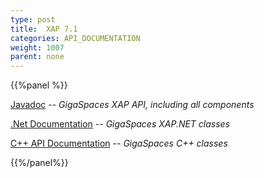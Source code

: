 ```yaml
---
type: post
title:  XAP 7.1
categories: API_DOCUMENTATION
weight: 1007
parent: none
---
```


{{%panel  %}}


[Javadoc](http://www.gigaspaces.com/docs/JavaDoc7.1/index.html) -- _GigaSpaces XAP API, including all components_

[.Net Documentation](http://www.gigaspaces.com/docs/dotnetdocs7.1) -- _GigaSpaces XAP.NET classes_

[C+\+ API Documentation](http://www.gigaspaces.com/docs/cppdocs7.1) -- _GigaSpaces C+\+ classes_

{{%/panel%}}
